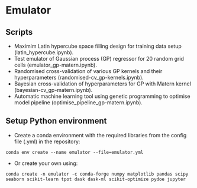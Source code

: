# Emulator
## Scripts
- Maximim Latin hypercube space filling design for training data setup (latin_hypercube.ipynb).
- Test emulator of Gaussian process (GP) regressor for 20 random grid cells (emulator_gp-matern.ipynb).
- Randomised cross-validation of various GP kernels and their hyperparameters (randomised-cv_gp-kernels.ipynb).
- Bayesian cross-validation of hyperparameters for GP with Matern kernel (bayesian-cv_gp-matern.ipynb).
- Automatic machine learning tool using genetic programming to optimise model pipeline (optimise_pipeline_gp-matern.ipynb).

## Setup Python environment
- Create a conda environment with the required libraries from the config file (.yml) in the repository:
```
conda env create --name emulator --file=emulator.yml
```
- Or create your own using:
```
conda create -n emulator -c conda-forge numpy matplotlib pandas scipy seaborn scikit-learn tpot dask dask-ml scikit-optimize pydoe jupyter
```